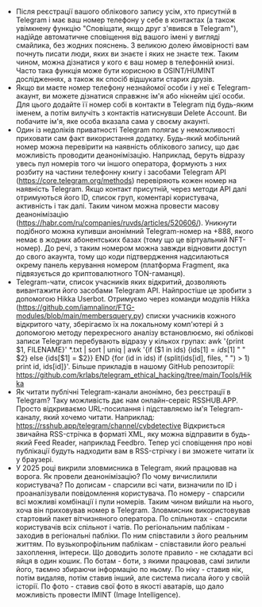 - Після реєстрації вашого облікового запису усім, хто присутній в Telegram і має ваш номер телефону у себе в контактах (а також увімкнену функцію "Сповіщати, якщо друг з'явився в Telegram"), надійде автоматичне сповіщення від вашого імені у вигляді смайлика, без жодних пояснень. З великою долею ймовірності вам почнуть писати люди, яких ви знаєте і яких не знаєте теж. Таким чином, можна дізнатися у кого є ваш номер в телефонній книзі. Часто така функція може бути корисною в OSINT/HUMINT дослідженнях, а також як спосіб відшукати старих друзів.
- Якщо ви маєте номер телефону незнайомої особи і у неї є Telegram-акаунт, ви можете дізнатися справжнє ім'я або нікнейм цієї особи. Для цього додайте її номер собі в контакти в Telegram під будь-яким іменем, а потім вилучіть з контактів натиснувши Delete Account. Ви побачите ім'я, яке особа вказала сама у своєму акаунті.
- Один із недоліків приватності Telegram полягає у неможливості приховати сам факт використання додатку. Будь-який мобільний номер можна перевірити на наявність облікового запису, що дає можливість проводити деанонімізацію. Наприклад, беруть відразу увесь пул номерів того чи іншого оператора, формують з них розбиту на частини телефонну книгу і засобами Telegram API (https://core.telegram.org/methods) перевіряють кожен номер на наявність Telegram. Якщо контакт присутній, через методи API далі отримуються його ID, список груп, коментарі користувача, активність і так далі. Таким чином можна провести масову деанонімізацію (https://habr.com/ru/companies/ruvds/articles/520606/). Уникнути подібного можна купивши анонімний Telegram-номер на +888, якого немає в жодних абонентських базах (тому що це віртуальний NFT-номер). До речі, з таким номером можна завжди відновити доступ до свого акаунта, тому що коди підтвердження надсилаються окрему панель керування номером (платформа Fragment, яка підвязується до криптовалютного TON-гаманця).
- Telegram-чати, список учасників яких відкритий, дозволяють вивантажити його засобами Telegram API. Найпростіше це зробити з допомогою Hikka Userbot. Отримуємо через команди модулів Hikka (https://github.com/iamnalinor/FTG-modules/blob/main/membersquery.py) списки учасників кожного відкритого чату, зберігаємо їх на локальному комп'ютері й з допомогою методу перехресного аналізу встановлюємо, які облікові записи Telegram перебувають відразу у кількох групах: awk '{print $1, FILENAME}' *.txt | sort | uniq | awk '{if ($1 in ids) {ids[$1] = ids[$1] " " $2} else {ids[$1] = $2}} END {for (id in ids) if (split(ids[id], files, " ") > 1) print id, ids[id]}'. Більше прикладів в нашому GitHub репозиторії: https://github.com/krlabs/telegram_ethical_hacking/tree/main/Tools/Hikka
- Як читати публічні Telegram-канали анонімно, без реєстрації в Telegram? Таку можливість дає нам онлайн-сервіс RSSHUB.APP. Просто відкриваємо URL-посилання і підставляємо ім'я Telegram-каналу, який хочемо читати. Наприклад: https://rsshub.app/telegram/channel/cybdetective Відкриється звичайна RSS-стрічка в форматі XML, яку можна відправити в будь-який Feed Reader, наприклад Feedbro. Тепер усі сповіщення про нові публікації будуть надходити вам в RSS-стрічку і ви зможете читати їх у браузері.
- У 2025 році викрили зловмисника в Telegram, який працював на ворога. Як провели деанонімізацію? По чому вичислилили користувача?
По дописам - спарсили всі чати, визначили по ID і проаналізували повідомлення користувача.
По номеру - спарсили всі можливі комбінації і пули номерів. Таким чином вийшли на нього, хоча він приховував номер в Telegram. Зловмисник використовував стартовий пакет вітчизняного оператора.
По спільнотах - спарсили користувачів всіх спільнот і чатів.
По регіональним паблікам - заходив в регіональні пабліки. По ним співставили з його реальним життям.
По вузькопрофільним паблікам - співставили його реальні захоплення, інтереси. Що доводить золоте правило - не складати всі яйця в один кошик.
По ботам - боти, з якими працював, самі зилили його, таємно збираючи інформацію по ньому.
По ніку - ставив нік, потім видаляв, потім ставив інший, але система писала його у своїй історії.
По фото - ставив свої фото в якості аватарів, що дало можливість провести IMINT (Image Intelligence).
